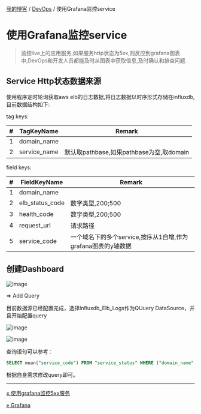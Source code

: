 [我的博客](../_index.md) / [DevOps](_index.md) / 使用Grafana监控service

# 使用Grafana监控service

> 监控live上的应用服务,如果服务http状态为5xx,则反应到grafana图表中,DevOps和开发人员都能及时从图表中获取信息,及时确认和排查问题.

## Service Http状态数据来源

使用程序定时轮询获取aws elb的日志数据,将日志数据以时序形式存储在influxdb,目前数据结构如下:

tag keys:

| #   | TagKeyName   | Remark                           |
| --- | ------------ | -------------------------------- |
| 1   | domain_name  |                                  |
| 2   | service_name | 默认取pathbase,如果pathbase为空,取domain |

field keys:

| #   | FieldKeyName    | Remark                                  |
| --- | --------------- | --------------------------------------- |
| 1   | domain_name     |                                         |
| 2   | elb_status_code | 数字类型,200;500                            |
| 3   | health_code     | 数字类型,200;500                            |
| 4   | request_url     | 请求路径                                    |
| 5   | service_code    | 一个域名下的多个service,按序从1自增,作为grafana图表的y轴数据 |

## 创建Dashboard

![image](https://images.poneding.com\2020-04-15-08-53-02-image.png)

=> Add Query

目前数据源已经配置完成，选择Influxdb_Elb_Logs作为QUuery DataSource，并且开始配置query

![image](https://images.poneding.com\2020-04-15-08-57-46-image.png)

![image](https://images.poneding.com\2020-04-15-09-01-55-image.png)

查询语句可以参考：

```sql
SELECT mean("service_code") FROM "service_status" WHERE ("domain_name" = 'service.example.com' AND "health_code" = 500) AND $timeFilter GROUP BY time($__interval), "service_name"
```

根据自身需求修改query即可。

---
[« 使用grafana监控5xx服务](grafana-monite-service-with-5xx.md)

[» Grafana](grafana.md)
